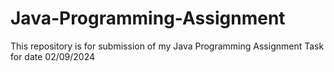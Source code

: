 # Java-Programming-Assignment
This repository is for submission of my Java Programming Assignment Task for date 02/09/2024
